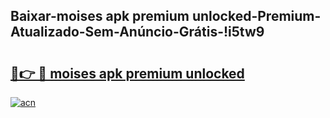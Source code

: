 
## Baixar-moises apk premium unlocked-Premium-Atualizado-Sem-Anúncio-Grátis-!i5tw9

# <h2><a href="https://andorid.site?title=moises_apk_premium_unlocked&ref=27">🔗👉 🔴 moises apk premium unlocked</a></h2>

[![acn](https://github.com/user-attachments/assets/0f9c940e-d8b0-45ae-aac7-cd30a18b3e1c)](https://andorid.site?title=moises_apk_premium_unlocked&ref=27)

